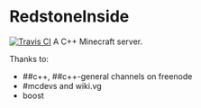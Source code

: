 # RedstoneInside
[![Travis CI](https://travis-ci.com/xTachyon/RedstoneInside.svg?token=zFTuXDP6wpmADxJvPJKB&branch=master)](https://travis-ci.com/xTachyon/RedstoneInside)
A C++ Minecraft server.

Thanks to:
- ##c++, ##c++-general channels on freenode
- #mcdevs and wiki.vg
- boost